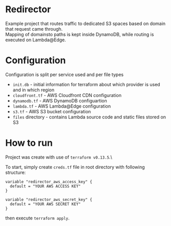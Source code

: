 # Redirector

Example project that routes traffic to dedicated S3 spaces based on domain that request came through.\
Mapping of domainsto paths is kept inside DynamoDB, while routing is executed on Lambda@Edge.

# Configuration

Configuration is split per service used and per file types

* `init.db` - initial information for terraform about which provider is used and in which region
* `cloudfront.tf` - AWS Cloudfront CDN configuration
* `dynamodb.tf` - AWS DynamoDB configuartion
* `lambda.tf` - AWS Lambda@Edge configuration
* `s3.tf` - AWS S3 bucket configuration
* `files` directory - contains Lambda source code and static files stored on S3


# How to run

Project was create with use of `terraform v0.13.5`.\

To start, simply create `creds.tf` file in root directory with following structure:
```
variable "redirector_aws_access_key" {
  default = "YOUR AWS ACCESS KEY"
}

variable "redirector_aws_secret_key" {
  default = "YOUR AWS SECRET KEY"
}
```

then execute `terraform apply`.
